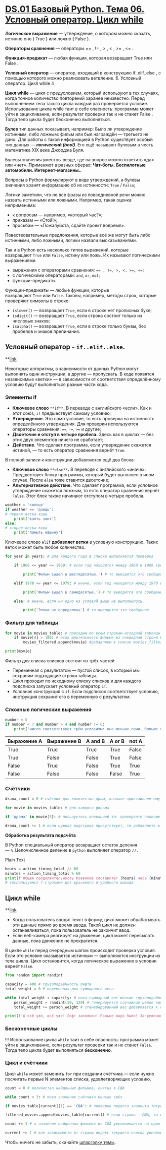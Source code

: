 # [DS.01 Базовый Python. Тема 06. Условный оператор. Цикл while ](https://practicum.yandex.ru/learn/data-scientist/courses/f332f1ff-8036-4f31-ad9c-866410873a45/sprints/43469/topics/62258ebb-df00-4374-8194-0ea70c162fcd/lessons/298706c9-0a73-4103-ab51-da5f2f446ef1/)

**Логическое выражение** — утверждение, о котором можно сказать, истинно оно ( True ) или ложно ( False ).

**Операторы сравнения** — операторы == , != , > , &lt; , &gt;= , <= .

**Функция-предикат** — любая функция, которая возвращает True или False .

**Условный оператор** — оператор, входящий в конструкцию if..elif..else , с помощью которого можно реализовать ветвление. 6. Условный оператор. Цикл while 4

**Цикл while** — цикл с предусловием, который используют в тех случаях, когда точное количество повторений заранее неизвестно. Перед выполнением тела такого цикла каждый раз проверяется условие. Использование цикла while таит в себе опасность: программа может уйти в зацикливание, если результат проверки так и не станет False . Тогда тело цикла будет бесконечно выполняться.


**Булев** тип данных показывает, например: Было ли утверждение истинным, либо ложным: фильм или был награждён — третьего не дано. Для работы с такой информацией в Python существует особый тип данных — **_логический (bool)_**. Его ещё называют булевым в честь математика XIX века Джорджа Буля.

Булевы значения уместны везде, где на вопрос можно ответить «да» или «нет». Применяют в разных сферах: **Чат-боты.** **Беспилотные автомобили.** **Интернет-магазины..**

Вопросы в Python формулируют в виде утверждений, а булевы значения хранят информацию об их истинности: `True` / `False`;

Логики заметили, что не все фразы из повседневной речи можно назвать истинными или ложными. Например, такая оценка неприменима:

* к вопросам — например, «который час?»;
* приказам — «Стой!»;
* просьбам — «Пожалуйста, сдайте проект вовремя».

Повествовательные предложения, которые всё же могут быть либо истинными, либо ложными, логики назвали высказываниями.

Так и в Python есть несколько типов выражений, которые возвращают `True` или `False`, истину или ложь. Их называют логическими выражениями:

* выражения с операторами сравнения: `== , !=, >, <, >=, <=`;
* с логическими операторами: `and`, `or`, `not`;
* функции-предикаты.

Функции-предикаты — любые функции, которые возвращают `True` или `False`. Таковы, например, методы строк, которые проверяют символы в строке:

* `islower()` — возвращает `True`, если в строке нет прописных букв;
* `isdigit()` — возвращает `True`, если строка состоит только из числовых знаков;
* `isalpha()` — возвращает `True`, если в строке только буквы, без пробелов и знаков препинания.

## Условный оператор - `if..elif..else`. 
**[link](https://practicum.yandex.ru/learn/data-scientist/courses/f332f1ff-8036-4f31-ad9c-866410873a45/sprints/43469/topics/62258ebb-df00-4374-8194-0ea70c162fcd/lessons/e05334eb-c929-4043-8a2c-50d6c86d752a/)

Некоторые алгоритмы, в зависимости от данных Python могут выполнять одни инструкции, а другие — пропускать. В коде появятся независимые «ветки» — в зависимости от соответствия определённому условию будут выполняться разные части кода.

### Элементы if
* **Ключевое слово** `**if**`**.** В переводе с английского «если». Как и этот союз, `if` предшествует самому условию;
* **Утверждение.** Это само условие, то есть проверка на истинность определённого утверждения. Для проверки используются операторы сравнения: `==`, `!=`, `>=` и другие;
* **Двоеточие и отступ в четыре пробела.** Здесь как в циклах — без этих двух элементов ничего не сработает;
* **Действие.** Что сделает программа, если утверждение окажется истиной, — то есть оператор сравнения вернёт `True`.

В полной записи к конструкции добавляются ещё два блока:

* **Ключевое слово** `**else**`**.** В переводе с английского «иначе». Предшествует блоку программы, который будет выполнен в ином случае. После `else` тоже ставится двоеточие;
* **Альтернативное действие.** Что сделает программа, если условное утверждение окажется ложным, то есть оператор сравнения вернёт `False`. Этот блок также начинают отступом в четыре пробела.

```Python
weather = 'солнце'
if weather == 'дождь':
# первая ветка кода
    print('взять зонт')
else:
# вторая ветка кода
    print('помыть машину')
```

Ключевое слово `elif` **добавляет ветки** в условную конструкцию. Таких веток может быть любое количество.
```python
for year in years: # для каждого года в списке выполняется проверка

	if 1960 <= year <= 1969: # если год находится между 1960 и 1969 (включая 1960 и 1969),

		print('Фильм вышел в шестидесятые.') # то выводится это сообщение

	elif 1970 <= year <= 1979: # иначе, если год находится между 1970 и 1979 (включая 1970 и 1979),

		print('Фильм вышел в семидесятые.') # то выводится это сообщение

	else: # иначе, если ни одно из условий выше не выполнилось,

		print('Эпоха не определена') # то выводится это сообщение
```

### **Фильтр для таблицы**

```python
for movie in movies_table: # проходим по всем строкам исходной таблицы
    if movie[4] > 180: # если длительность фильма из очередной строки больше 180, 
        movies_filtered.append(movie) #добавляем в список movies_filtered строку

print(movie)
```

Фильтр для списка списков состоит из трёх частей:

* Переменная с результатом — пустой список, в который мы сохраним подходящие строки таблицы.
* Цикл проходит по исходному списку списков и для каждого подсписка запускает условный оператор `if`.
* Условная конструкция с `if`. Если подсписок соответствует условию, инструкция сохранит его в переменную с результатом.

  
### Сложные логические выражения

```python
number = 5
if number < 7 and number > 4 and number != 6:
    print('число соответствует трём условиям: оно меньше семи, больше четырёх и не равно шести')
```

| Выражение A | Выражение B | A and B | A or B | not A |
| --- | --- | --- | --- | --- |
| True | True | True | True | False |
| True | False | False | True | False |
| False | True | False | True | True |
| False | False | False | False | True |

### Счётчики
```python
drama_count = 0 # счётчик для количества драм, вначале присваиваем ему 0

for movie in movies_table: # для каждого фильма

if 'драма' in movie[3]: # пользуетесь операцией in: проверяете наличие подстроки 'драма'

drama_count += 1 # если нужная подстрока присутствует, то добавляете к счётчику единицу
```

**Обработка результата подсчёта**

В Python специальный оператор возвращает остаток деления — `%.`Целочисленное деление в `python` выполняет оператор `//.`

Plain Text
```python
hours = action_timing_total // 60
minutes = action_timing_total % 60
print(f'Общая продолжительность боевиков составляет {hours} часа {minutes} минут.') 
# воспользуемся f-строками для красивого и удобного вывода
```
  
## Цикл while
**[link](https://practicum.yandex.ru/learn/data-scientist/courses/f332f1ff-8036-4f31-ad9c-866410873a45/sprints/43469/topics/62258ebb-df00-4374-8194-0ea70c162fcd/lessons/218152e7-2269-4458-afa1-fbb08b7d2dcf/)

* Когда пользователь вводит текст в форму, цикл может обрабатывать эти данные прямо во время ввода. Такой цикл не должен останавливаться, пока пользователь не закончит ввод.
* Если веб-камера реагирует на движение, цикл может пересылать данные, пока движение не прекратится.

В цикле `while` перед очередным шагом происходит проверка условия. Если это условие оказывается истинным — выполняются инструкции из тела цикла. Цикл остановится, когда логическое выражение в условии вернёт `False`.

```python
from random import randint

capacity = 400 # грузоподъёмность лифта
total_weight = 0 # переменная для суммарного веса

while total_weight < capacity: # пока суммарный вес меньше грузоподъёмности лифта
    person_weight = randint(30, 120) # генерируется случайное целое число от 30 до 120
    total_weight += person_weight # сгенерированный вес добавляется к суммарному весу

print(f'А всё уже, всё уже! Лифт заполнен! Раньше надо было! Загруженность: {total_weight}')
```
  

### Бесконечные циклы

!!! Использование цикла `while` таит в себе опасность: программа может уйти в зацикливание, если результат проверки так и не станет `False`. Тогда тело цикла будет выполняться **бесконечно**.

### Цикл и счётчики

Цикл `while` может заменить `for` при создании счётчика — если нужно посчитать первые N элементов списка, удовлетворяющих условию.
  
```python
count = 0 # количество найденных фильмов, снятых в США

while count < 3: # пока значение счётчика меньше трёх

if movies_table[current][1] == 'США': # проверка первого элемента текущего списка с индексом current (страна производства текущего фильма)

filtered_movies.append(movies_table[current]) # если страна — США, то список добавляется в filtered_movies

count += 1 # а значение найденных фильмов из США увеличивается на один

current += 1 # вне зависимости от страны индекс текущего списка увеличивается на один на каждом шаге цикла
```
  

Чтобы ничего не забыть, скачайте [шпаргалку темы](https://code.s3.yandex.net/data-analyst/praktikum_data_analysis_takeaways_basicPython_theme6.pdf).